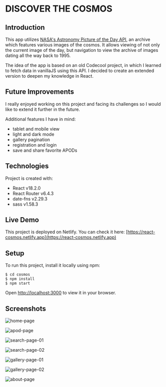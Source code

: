 # DISCOVER THE COSMOS

## Introduction

This app utilizes [NASA's Astronomy Picture of the Day API](https://github.com/nasa/apod-api), an archive which features various images of the cosmos.
It allows viewing of not only the current image of the day, but navigation to view the archive of images dating all the way back to 1995.

The idea of the app is based on an old Codecool project, in which I learned to fetch data in vanillaJS using this API. I decided to create an extended version to deepen my knowledge in React.

## Future Improvements

I really enjoyed working on this project and facing its challenges so I would like to extend it further in the future.

Additional features I have in mind:

- tablet and mobile view
- light and dark mode
- gallery pagination
- registration and login
- save and share favorite APODs

## Technologies

Project is created with:

- React v18.2.0
- React Router v6.4.3
- date-fns v2.29.3
- sass v1.58.3

## Live Demo

This project is deployed on Netlify. You can check it here:
[https://react-cosmos.netlify.app](https://react-cosmos.netlify.app)

## Setup

To run this project, install it locally using npm:

```
$ cd cosmos
$ npm install
$ npm start
```

Open [http://localhost:3000](http://localhost:3000) to view it in your browser.

## Screenshots

![home-page](https://user-images.githubusercontent.com/102482465/220909193-6118e52f-ac32-42c3-8c1f-f9744fb8adf0.png)

![apod-page](https://user-images.githubusercontent.com/102482465/220909279-231f3eaa-ee70-4805-b02a-d15c170b0f9a.png)

![search-page-01](https://user-images.githubusercontent.com/102482465/220909802-7a8a17b5-3885-4e48-b810-58ba56b8f930.png)

![search-page-02](https://user-images.githubusercontent.com/102482465/220909944-70ca0f43-0128-4099-9bf6-dda96a8a1905.png)

![gallery-page-01](https://user-images.githubusercontent.com/102482465/220910069-5e66ee46-7b8f-44a4-a522-a4d5e5044b7b.png)

![gallery-page-02](https://user-images.githubusercontent.com/102482465/220910183-1f75ca3e-552c-49b9-9949-7802f80cb18b.png)

![about-page](https://user-images.githubusercontent.com/102482465/220910301-0712244b-9921-45a1-9479-af1cc3c8fde2.png)
